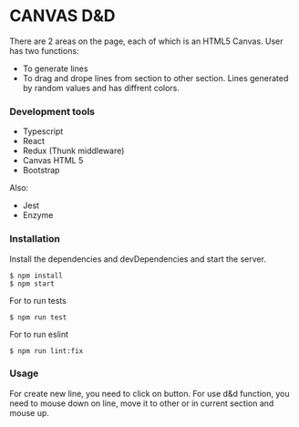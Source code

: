 # CANVAS D&D
There are 2 areas on the page, each of which is an HTML5 Canvas. 
User has two functions:
- To generate lines
- To drag and drope lines from section to other section.
Lines generated by random values and has diffrent colors.

### Development tools
  - Typescript
  - React
  - Redux (Thunk middleware)
  - Canvas HTML 5
  - Bootstrap
 
Also:
  - Jest
  - Enzyme

### Installation
Install the dependencies and devDependencies and start the server.

```
$ npm install
$ npm start
```
For to run tests
```
$ npm run test
```
For to run eslint
```
$ npm run lint:fix
```

### Usage
For create new line, you need to click on button.
For use d&d function, you need to mouse down on line, move it to other or in current section and mouse up.